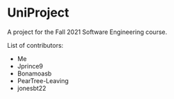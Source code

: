 # UniProject
A project for the Fall 2021 Software Engineering course.

List of contributors:

* Me
* Jprince9
* Bonamoasb
* PearTree-Leaving
* jonesbt22
